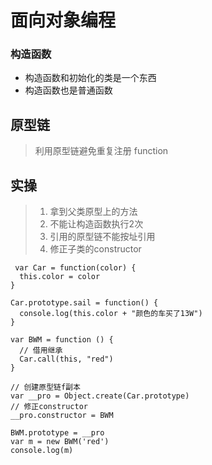 
# 面向对象编程

### 构造函数
* 构造函数和初始化的类是一个东西
* 构造函数也是普通函数

## 原型链
> 利用原型链避免重复注册 function


## 实操
> 1. 拿到父类原型上的方法
> 2. 不能让构造函数执行2次
> 3. 引用的原型链不能按址引用
> 4. 修正子类的constructor
```
 var Car = function(color) {
  this.color = color
}

Car.prototype.sail = function() {
  console.log(this.color + "颜色的车买了13W")
}

var BWM = function () {
  // 借用继承
  Car.call(this, "red")
}

// 创建原型链f副本
var __pro = Object.create(Car.prototype)
// 修正constructor
__pro.constructor = BWM

BWM.prototype = __pro
var m = new BWM('red')
console.log(m)
```
